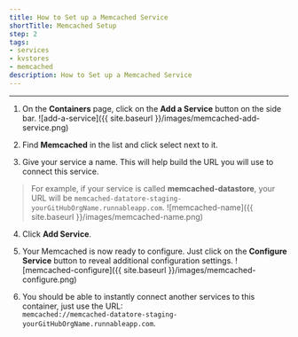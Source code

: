 ```yaml
---
title: How to Set up a Memcached Service
shortTitle: Memcached Setup
step: 2
tags:
- services
- kvstores
- memcached
description: How to Set up a Memcached Service
---
```


---

1. On the **Containers** page, click on the **Add a Service** button on the side bar.
  ![add-a-service]({{ site.baseurl }}/images/memcached-add-service.png)

2. Find **Memcached** in the list and click select next to it.

3. Give your service a name. This will help build the URL you will use to connect this service.
  > For example, if your service is called **memcached-datastore**, your URL will be `memcached-datatore-staging-yourGitHubOrgName.runnableapp.com`.
  ![memcached-name]({{ site.baseurl }}/images/memcached-name.png)

4. Click **Add Service**.

5. Your Memcached is now ready to configure. Just click on the **Configure Service** button to reveal additional configuration settings.
  ![memcached-configure]({{ site.baseurl }}/images/memcached-configure.png)

6. You should be able to instantly connect another services to this container, just use the URL:  
	`memcached://memcached-datatore-staging-yourGitHubOrgName.runnableapp.com`.
